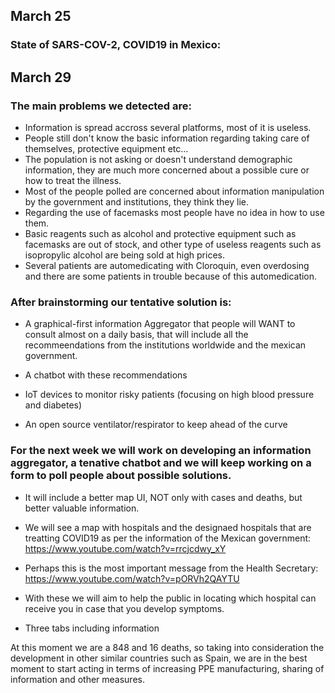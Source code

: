 ## March 25

### State of SARS-COV-2, COVID19 in Mexico:




## March 29

### The main problems we detected are: 

- Information is spread accross several platforms, most of it is useless.
- People still don't know the basic information regarding taking care of themselves, protective equipment etc...
- The population is not asking or doesn't understand demographic information, they are much more concerned about a possible cure or how to treat the illness.
- Most of the people polled are concerned about information manipulation by the government and institutions, they think they lie.
- Regarding the use of facemasks most people have no idea in how to use them.
- Basic reagents such as alcohol and protective equipment such as facemasks are out of stock, and other type of useless reagents such as isopropylic alcohol are being sold at high prices.
- Several patients are automedicating with Cloroquin, even overdosing and there are some patients in trouble because of this automedication.

### After brainstorming our tentative solution is:

- A graphical-first information Aggregator that people will WANT to consult almost on a daily basis, that will include all the recommeendations from the institutions worldwide and the mexican government.

- A chatbot with these recommendations 

- IoT devices to monitor risky patients (focusing on high blood pressure and diabetes)

- An open source ventilator/respirator to keep ahead of the curve


### For the next week we will work on developing an information aggregator, a tenative chatbot and we will keep working on a form to poll people about possible solutions.

- It will include a better map UI, NOT only with cases and deaths, but better valuable information. 
- We will see a map with hospitals and the designaed hospitals that are treatting COVID19 as per the information of the Mexican government: https://www.youtube.com/watch?v=rrcjcdwy_xY

- Perhaps this is the most important message from the Health Secretary: https://www.youtube.com/watch?v=pORVh2QAYTU

- With these we will aim to help the public in locating which hospital can receive you in case that you develop symptoms.
- Three tabs including information

At this moment we are a 848 and 16 deaths, so taking into consideration the development in other similar countries such as Spain, we are in the best moment to start acting in terms of increasing PPE manufacturing, sharing of information and other measures.
